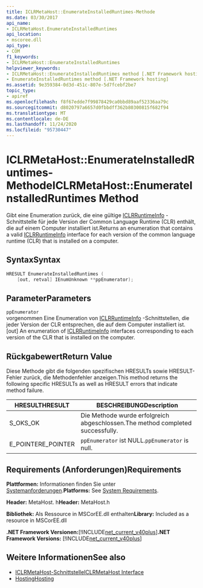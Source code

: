 ```yaml
---
title: ICLRMetaHost::EnumerateInstalledRuntimes-Methode
ms.date: 03/30/2017
api_name:
- ICLRMetaHost.EnumerateInstalledRuntimes
api_location:
- mscoree.dll
api_type:
- COM
f1_keywords:
- ICLRMetaHost::EnumerateInstalledRuntimes
helpviewer_keywords:
- ICLRMetaHost::EnumerateInstalledRuntimes method [.NET Framework hosting]
- EnumerateInstalledRuntimes method [.NET Framework hosting]
ms.assetid: 9e359384-0d3d-451c-807e-5d7fcebf2be7
topic_type:
- apiref
ms.openlocfilehash: f8f67edde7f99878429ca0bbd89aaf52336aa79c
ms.sourcegitcommit: d8020797a6657d0fbbdff362b80300815f682f94
ms.translationtype: MT
ms.contentlocale: de-DE
ms.lasthandoff: 11/24/2020
ms.locfileid: "95730447"
---
```

# <a name="iclrmetahostenumerateinstalledruntimes-method"></a><span data-ttu-id="5a06d-102">ICLRMetaHost::EnumerateInstalledRuntimes-Methode</span><span class="sxs-lookup"><span data-stu-id="5a06d-102">ICLRMetaHost::EnumerateInstalledRuntimes Method</span></span>

<span data-ttu-id="5a06d-103">Gibt eine Enumeration zurück, die eine gültige [ICLRRuntimeInfo](iclrruntimeinfo-interface.md) -Schnittstelle für jede Version der Common Language Runtime (CLR) enthält, die auf einem Computer installiert ist.</span><span class="sxs-lookup"><span data-stu-id="5a06d-103">Returns an enumeration that contains a valid [ICLRRuntimeInfo](iclrruntimeinfo-interface.md) interface for each version of the common language runtime (CLR) that is installed on a computer.</span></span>  
  
## <a name="syntax"></a><span data-ttu-id="5a06d-104">Syntax</span><span class="sxs-lookup"><span data-stu-id="5a06d-104">Syntax</span></span>  
  
```cpp  
HRESULT EnumerateInstalledRuntimes (  
    [out, retval] IEnumUnknown **ppEnumerator);  
```  
  
## <a name="parameters"></a><span data-ttu-id="5a06d-105">Parameter</span><span class="sxs-lookup"><span data-stu-id="5a06d-105">Parameters</span></span>  

 `ppEnumerator`  
 <span data-ttu-id="5a06d-106">vorgenommen Eine Enumeration von [ICLRRuntimeInfo](iclrruntimeinfo-interface.md) -Schnittstellen, die jeder Version der CLR entsprechen, die auf dem Computer installiert ist.</span><span class="sxs-lookup"><span data-stu-id="5a06d-106">[out] An enumeration of [ICLRRuntimeInfo](iclrruntimeinfo-interface.md) interfaces corresponding to each version of the CLR that is installed on the computer.</span></span>  
  
## <a name="return-value"></a><span data-ttu-id="5a06d-107">Rückgabewert</span><span class="sxs-lookup"><span data-stu-id="5a06d-107">Return Value</span></span>  

 <span data-ttu-id="5a06d-108">Diese Methode gibt die folgenden spezifischen HRESULTs sowie HRESULT-Fehler zurück, die Methodenfehler anzeigen.</span><span class="sxs-lookup"><span data-stu-id="5a06d-108">This method returns the following specific HRESULTs as well as HRESULT errors that indicate method failure.</span></span>  
  
|<span data-ttu-id="5a06d-109">HRESULT</span><span class="sxs-lookup"><span data-stu-id="5a06d-109">HRESULT</span></span>|<span data-ttu-id="5a06d-110">BESCHREIBUNG</span><span class="sxs-lookup"><span data-stu-id="5a06d-110">Description</span></span>|  
|-------------|-----------------|  
|<span data-ttu-id="5a06d-111">S_OK</span><span class="sxs-lookup"><span data-stu-id="5a06d-111">S_OK</span></span>|<span data-ttu-id="5a06d-112">Die Methode wurde erfolgreich abgeschlossen.</span><span class="sxs-lookup"><span data-stu-id="5a06d-112">The method completed successfully.</span></span>|  
|<span data-ttu-id="5a06d-113">E_POINTER</span><span class="sxs-lookup"><span data-stu-id="5a06d-113">E_POINTER</span></span>|<span data-ttu-id="5a06d-114">`ppEnumerator` ist NULL.</span><span class="sxs-lookup"><span data-stu-id="5a06d-114">`ppEnumerator` is null.</span></span>|  
  
## <a name="requirements"></a><span data-ttu-id="5a06d-115">Requirements (Anforderungen)</span><span class="sxs-lookup"><span data-stu-id="5a06d-115">Requirements</span></span>  

 <span data-ttu-id="5a06d-116">**Plattformen:** Informationen finden Sie unter [Systemanforderungen](../../get-started/system-requirements.md).</span><span class="sxs-lookup"><span data-stu-id="5a06d-116">**Platforms:** See [System Requirements](../../get-started/system-requirements.md).</span></span>  
  
 <span data-ttu-id="5a06d-117">**Header:** MetaHost. h</span><span class="sxs-lookup"><span data-stu-id="5a06d-117">**Header:** MetaHost.h</span></span>  
  
 <span data-ttu-id="5a06d-118">**Bibliothek:** Als Ressource in MSCorEE.dll enthalten</span><span class="sxs-lookup"><span data-stu-id="5a06d-118">**Library:** Included as a resource in MSCorEE.dll</span></span>  
  
 <span data-ttu-id="5a06d-119">**.NET Framework Versionen:**[!INCLUDE[net_current_v40plus](../../../../includes/net-current-v40plus-md.md)]</span><span class="sxs-lookup"><span data-stu-id="5a06d-119">**.NET Framework Versions:** [!INCLUDE[net_current_v40plus](../../../../includes/net-current-v40plus-md.md)]</span></span>  
  
## <a name="see-also"></a><span data-ttu-id="5a06d-120">Weitere Informationen</span><span class="sxs-lookup"><span data-stu-id="5a06d-120">See also</span></span>

- [<span data-ttu-id="5a06d-121">ICLRMetaHost-Schnittstelle</span><span class="sxs-lookup"><span data-stu-id="5a06d-121">ICLRMetaHost Interface</span></span>](iclrmetahost-interface.md)
- [<span data-ttu-id="5a06d-122">Hosting</span><span class="sxs-lookup"><span data-stu-id="5a06d-122">Hosting</span></span>](index.md)
